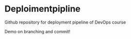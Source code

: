 # Deploimentpipline
Github repository for deployment pipeline of DevOps course

Demo on branching and commit!

